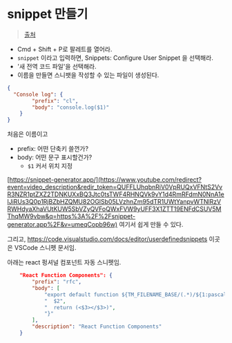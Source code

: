 # snippet 만들기

> [출처](https://www.youtube.com/watch?v=umeqCopb96w)

- Cmd + Shift + P로 팔레트를 열어라.
- `snippet` 이라고 입력하면, Snippets: Configure User Snippet 을 선택해라.
- '새 전역 코드 파일'을 선택해라.
- 이름을 만들면 스니팻을 작성할 수 있는 파일이 생성된다.

```json
{
  "Console log": {
		"prefix": "cl",
		"body": "console.log($1)"
	}
}	
```

처음은 이름이고

- prefix: 어떤 단축키 쓸껀가?
- body: 어떤 문구 표시할건가?
  - `$1` 커서 위치 지정

[https://snippet-generator.app/](https://www.youtube.com/redirect?event=video_description&redir_token=QUFFLUhqbnRiV0VpRUQxVFNtS2VvR3NZR1ptZXZ2TDNKUXxBQ3Jtc0tsTWF4RHNQVk9vY1d4RmRFdmN0NnA1elJiRUs3Q0p1RjBZbHZQMU82OGlSb05LVzhnZm95dTR1UWtYanpvWTNlRzVRWHdyaXhaVUtKUW5SbVZyQVFoQWxFVW9yUFF3X1ZTT19ENFdCSUV5MThqMW9vbw&q=https%3A%2F%2Fsnippet-generator.app%2F&v=umeqCopb96w) 여기서 쉽게 만들 수 있다.

그리고, https://code.visualstudio.com/docs/editor/userdefinedsnippets 이곳은 VSCode 스니펫 문서임.

아래는 react 펑셔널 컴포넌트 자동 스니펫임.

```json
	"React Function Components": {
		"prefix": "rfc",
		"body": [
			"export default function ${TM_FILENAME_BASE/(.*)/${1:pascalcase}/}($1) {",
			"  $2",
			"  return (<$3></$3>)",
			"}"
		],
		"description": "React Function Components"
	}
```

